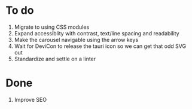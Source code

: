 # To do
1. Migrate to using CSS modules
2. Expand accessiblity with contrast, text/line spacing and readability
3. Make the carousel navigable using the arrow keys
4. Wait for DeviCon to release the tauri icon so we can get that odd SVG out
5. Standardize and settle on a linter

# Done

1. Improve SEO